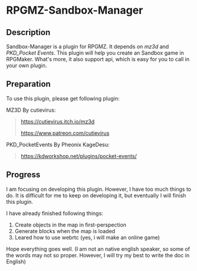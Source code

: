 # RPGMZ-Sandbox-Manager
## Description
Sandbox-Manager is a plugin for RPGMZ. It depends on *mz3d* and *PKD_Pocket Events*. This plugin will help you create an Sandbox game in RPGMaker. What's more, it also support api, which is easy for you to call in your own plugin.

## Preparation
To use this plugin, please get following plugin:

MZ3D By cutievirus:
><https://cutievirus.itch.io/mz3d>
>
><https://www.patreon.com/cutievirus>

PKD_PocketEvents By Pheonix KageDesu:
><https://kdworkshop.net/plugins/pocket-events/>

## Progress
I am focusing on developing this plugin. However, I have too much things to do. It is difficult for me to keep on developing it, but eventually I will finish this plugin.

I have already finished following things:
1. Create objects in the map in first-perspection
2. Generate blocks when the map is loaded
3. Leared how to use webrtc (yes, i will make an online game)

Hope everything goes well.
(I am not an native english speaker, so some of the words may not so proper. However, I will try my best to write the doc in English)
